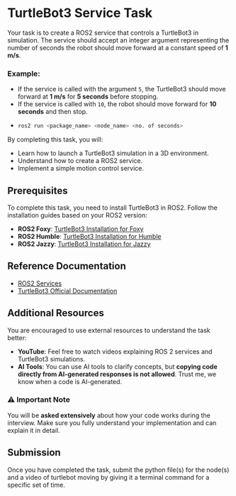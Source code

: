 # TurtleBot3 Service Task
Your task is to create a ROS2 service that controls a TurtleBot3 in simulation. The service should accept an integer argument representing the number of seconds the robot should move forward at a constant speed of **1 m/s**.

### Example:
- If the service is called with the argument `5`, the TurtleBot3 should move forward at **1 m/s** for **5 seconds** before stopping.
- If the service is called with `10`, the robot should move forward for **10 seconds** and then stop.
- ```bash
  ros2 run <package_name> <node_name> <no. of seconds>
  ```

By completing this task, you will:
- Learn how to launch a TurtleBot3 simulation in a 3D environment.
- Understand how to create a ROS2 service.
- Implement a simple motion control service.

## Prerequisites
To complete this task, you need to install TurtleBot3 in ROS2. Follow the installation guides based on your ROS2 version:

- **ROS2 Foxy**: [TurtleBot3 Installation for Foxy](http://blog.utem.edu.my/wira_yugi/ros2-and-turtlebot3-installation/)
- **ROS2 Humble**: [TurtleBot3 Installation for Humble](https://emanual.robotis.com/docs/en/platform/turtlebot3/quick-start/#ros-2-humble)
- **ROS2 Jazzy**: [TurtleBot3 Installation for Jazzy](https://docs.google.com/document/d/19ObQR4qn6_gd6mIFPtyNoy-2SDMFzImgR2hkvHJMCIU/edit?usp=sharing)

## Reference Documentation
- [ROS2 Services](https://docs.ros.org/en/foxy/Tutorials/Beginner-Client-Libraries/Writing-A-Simple-Py-Service-And-Client.html)
- [TurtleBot3 Official Documentation](https://emanual.robotis.com/docs/en/platform/turtlebot3/overview/)

## Additional Resources  
You are encouraged to use external resources to understand the task better:  
- **YouTube**: Feel free to watch videos explaining ROS 2 services and TurtleBot3 simulations.  
- **AI Tools**: You can use AI tools to clarify concepts, but **copying code directly from AI-generated responses is not allowed**. Trust me, we know when a code is AI-generated.

### ⚠️ Important Note  
You will be **asked extensively** about how your code works during the interview. Make sure you fully understand your implementation and can explain it in detail.

## Submission
Once you have completed the task, submit the python file(s) for the node(s) and a video of turtlebot moving by giving it a terminal command for a specific set of time.

